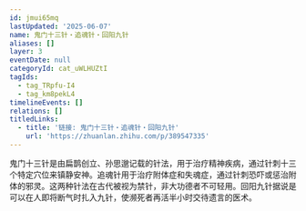```yaml
---
id: jmui65mq
lastUpdated: '2025-06-07'
name: 鬼门十三针・追魂针・回阳九针
aliases: []
layer: 3
eventDate: null
categoryId: cat_uWLHUZtI
tagIds:
  - tag_TRpfu-I4
  - tag_km8pekL4
timelineEvents: []
relations: []
titledLinks:
  - title: '链接: 鬼门十三针・追魂针・回阳九针'
    url: 'https://zhuanlan.zhihu.com/p/389547335'
---
```

鬼门十三针是由扁鹊创立、孙思邈记载的针法，用于治疗精神疾病，通过针刺十三个特定穴位来镇静安神。追魂针用于治疗附体症和失魂症，通过针刺恐吓或惩治附体的邪灵。这两种针法在古代被视为禁针，非大功德者不可轻用。回阳九针据说是可以在人即将断气时扎入九针，使濒死者再活半小时交待遗言的医术。
